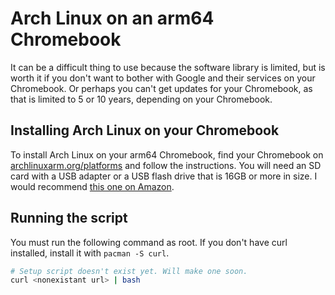 # Arch Linux on an arm64 Chromebook
It can be a difficult thing to use because the software library is limited, but is worth it if you don't want to bother with Google and their services on your Chromebook. Or perhaps you can't get updates for your Chromebook, as that is limited to 5 or 10 years, depending on your Chromebook.
## Installing Arch Linux on your Chromebook
To install Arch Linux on your arm64 Chromebook, find your Chromebook on [archlinuxarm.org/platforms](https://archlinuxarm.org/platforms) and follow the instructions. You will need an SD card with a USB adapter or a USB flash drive that is 16GB or more in size. I would recommend [this one on Amazon](https://www.amazon.com/Samsung-MUF-64AB-AM-Plus-64GB/dp/B07D7P4SY4/).
## Running the script
You must run the following command as root. If you don't have curl installed, install it with `pacman -S curl`.
```sh
# Setup script doesn't exist yet. Will make one soon.
curl <nonexistant url> | bash
```
